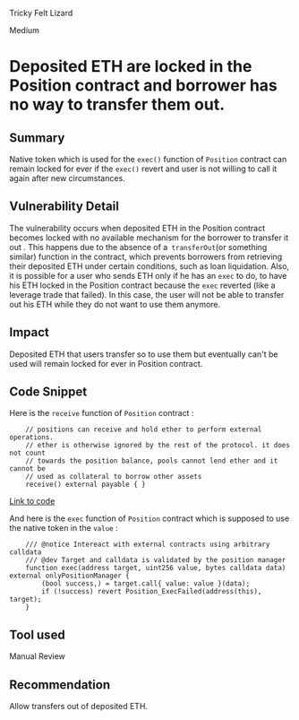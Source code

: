 Tricky Felt Lizard

Medium

# Deposited ETH are locked in the Position contract and borrower has no way to transfer them out.

## Summary
Native token which is used for the ```exec()``` function of ```Position``` contract can remain locked for ever if the ```exec()``` revert and user is not willing to call it again after new circumstances.

## Vulnerability Detail
The vulnerability occurs when deposited ETH in the Position contract becomes locked with no available mechanism for the borrower to transfer it out . This happens due to the absence of a``` transferOut```(or something similar) function in the contract, which prevents borrowers from retrieving their deposited ETH under certain conditions, such as loan liquidation. Also, it is possible for a user who sends ETH only if he has an ```exec``` to do, to have his ETH locked in the Position contract because the ```exec``` reverted (like a leverage trade that failed). In this case, the user will not be able to transfer out his ETH while they do not want to use them anymore. 

## Impact
Deposited ETH that users transfer so to use them but eventually can't be used will remain locked for ever in Position contract.

## Code Snippet
Here is the ```receive``` function of ```Position``` contract :
```solidity
    // positions can receive and hold ether to perform external operations.
    // ether is otherwise ignored by the rest of the protocol. it does not count
    // towards the position balance, pools cannot lend ether and it cannot be
    // used as collateral to borrow other assets
    receive() external payable { }
```
[Link to code](https://github.com/sherlock-audit/2024-08-sentiment-v2/blob/0b472f4bffdb2c7432a5d21f1636139cc01561a5/protocol-v2/src/Position.sol#L53C5-L57C35)

And here is the ```exec``` function of ```Position``` contract  which is supposed to use the native token in the ```value``` : 
```solidity
    /// @notice Intereact with external contracts using arbitrary calldata
    /// @dev Target and calldata is validated by the position manager
    function exec(address target, uint256 value, bytes calldata data) external onlyPositionManager {
        (bool success,) = target.call{ value: value }(data);
        if (!success) revert Position_ExecFailed(address(this), target);
    }
```

## Tool used
Manual Review

## Recommendation
Allow transfers out of deposited ETH.